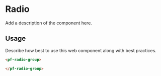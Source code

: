 # Radio
Add a description of the component here.

## Usage
Describe how best to use this web component along with best practices.

```html
<pf-radio-group>

</pf-radio-group>
```
